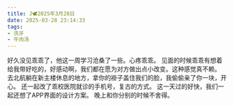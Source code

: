 ```yaml
---
title: J🕊️2025年3月28日
date: 2025-03-28 23:14:33
tags:
- 洗牙
- 牛肉汤
---
```

好久没见乖乖了，他这一周学习沧桑了一些。心疼乖乖。
见面的时候乖乖有想着给我带好吃的，好感动啊，我们都在愿为对方做出点小改变。这种感觉真不赖。
去北航躺在新主楼休息的地方，拿你的褂子盖住我们的脸，我偷偷亲了你一块，开心。
还一起改了乖校医院就诊的手机号，复古的方式。
这一天过的好快，我们一起还想了APP界面的设计方案。
晚上和你分别的时候不舍得。